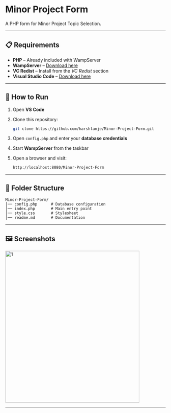 # Minor Project Form  

A PHP form for Minor Project Topic Selection.

---

## 📋 Requirements  

- **PHP** – Already included with WampServer  
- **WampServer** – [Download here](https://wampserver.aviatechno.net/)  
- **VC Redist** – Install from the *VC Redist* section  
- **Visual Studio Code** – [Download here](https://code.visualstudio.com/)  

---

## 🚀 How to Run  

1. Open **VS Code**  
2. Clone this repository:  

   ```bash
   git clone https://github.com/harshlanje/Minor-Project-Form.git
   ```  

3. Open `config.php` and enter your **database credentials**  
4. Start **WampServer** from the taskbar  
5. Open a browser and visit:  

   ```
   http://localhost:8080/Minor-Project-Form
   ```

---

## 📂 Folder Structure  

```
Minor-Project-Form/
│── config.php      # Database configuration  
│── index.php       # Main entry point  
│── style.css       # Stylesheet  
│── readme.md       # Documentation  
```

---

## 🖼️ Screenshots  
<img width="421" height="475" alt="1" src="https://github.com/user-attachments/assets/319c57d9-ba32-4b56-990f-ac349e74c9ae" />


---
